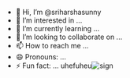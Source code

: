 - 👋 Hi, I’m @sriharshasunny
- 👀 I’m interested in ...
- 🌱 I’m currently learning ...
- 💞️ I’m looking to collaborate on ...
- 📫 How to reach me ...
- 😄 Pronouns: ...
- ⚡ Fun fact: ...
uhefuheu![sign](https://github.com/user-attachments/assets/e0d8745e-eca4-41a5-92db-270d4beb636e)

<!---
sriharshasunny/sriharshasunny is a ✨ special ✨ repository because its `README.md` (this file) appears on your GitHub profile.
You can click the Preview link to take a look at your changes.
--->
